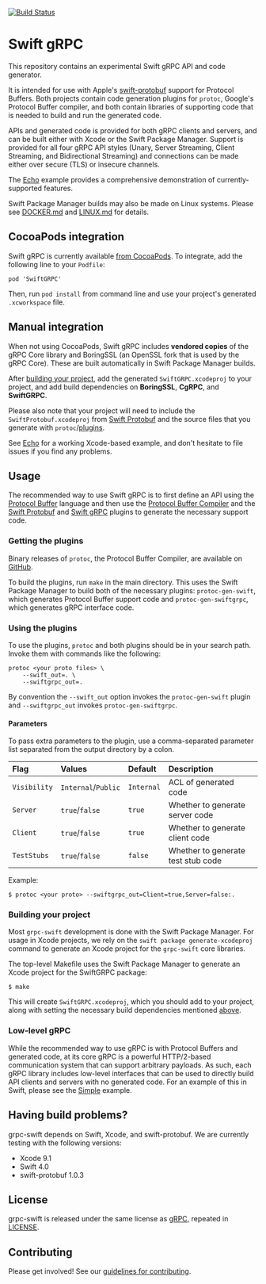[![Build Status](https://travis-ci.org/grpc/grpc-swift.svg?branch=master)](https://travis-ci.org/grpc/grpc-swift)

# Swift gRPC 

This repository contains an experimental Swift gRPC API
and code generator.

It is intended for use with Apple's 
[swift-protobuf](https://github.com/apple/swift-protobuf)
support for Protocol Buffers. Both projects contain
code generation plugins for `protoc`, Google's 
Protocol Buffer compiler, and both contain libraries
of supporting code that is needed to build and run
the generated code.

APIs and generated code is provided for both gRPC clients
and servers, and can be built either with Xcode or the Swift
Package Manager. Support is provided for all four gRPC
API styles (Unary, Server Streaming, Client Streaming, 
and Bidirectional Streaming) and connections can be made
either over secure (TLS) or insecure channels.

The [Echo](Examples/Echo) example provides a comprehensive
demonstration of currently-supported features.

Swift Package Manager builds may also be made on Linux 
systems. Please see [DOCKER.md](DOCKER.md) and 
[LINUX.md](LINUX.md) for details.

## CocoaPods integration

Swift gRPC is currently available [from CocoaPods](https://cocoapods.org/pods/SwiftGRPC).
To integrate, add the following line to your `Podfile`:

    pod 'SwiftGRPC'

Then, run `pod install` from command line and use your project's generated
`.xcworkspace` file.

## Manual integration

When not using CocoaPods, Swift gRPC includes **vendored copies** of the
gRPC Core library and BoringSSL (an OpenSSL fork that is used by
the gRPC Core). These are built automatically in Swift Package
Manager builds.

After [building your project](#building-your-project), add the generated
`SwiftGRPC.xcodeproj` to your project, and add build dependencies
on **BoringSSL**, **CgRPC**, and **SwiftGRPC**.

Please also note that your project will need to include the
`SwiftProtobuf.xcodeproj` from
[Swift Protobuf](https://github.com/apple/swift-protobuf) and
the source files that you generate with `protoc`/[plugins](#getting-the-plugins).

See [Echo](Examples/EchoXcode) for a working Xcode-based
example, and don't hesitate to file issues if you find any problems.

## Usage

The recommended way to use Swift gRPC is to first define an API using the
[Protocol Buffer](https://developers.google.com/protocol-buffers/)
language and then use the
[Protocol Buffer Compiler](https://github.com/google/protobuf)
and the [Swift Protobuf](https://github.com/apple/swift-protobuf)
and [Swift gRPC](https://github.com/grpc/grpc-swift) plugins to
generate the necessary support code.

### Getting the plugins

Binary releases of `protoc`, the Protocol Buffer Compiler, are
available on [GitHub](https://github.com/google/protobuf/releases).

To build the plugins, run `make` in the main directory.
This uses the Swift Package Manager to build both of the necessary
plugins: `protoc-gen-swift`, which generates Protocol Buffer support code
and `protoc-gen-swiftgrpc`, which generates gRPC interface code.

### Using the plugins

To use the plugins, `protoc` and both plugins should be in your
search path. Invoke them with commands like the following:

    protoc <your proto files> \
        --swift_out=. \
        --swiftgrpc_out=.

By convention the `--swift_out` option invokes the `protoc-gen-swift`
plugin and `--swiftgrpc_out` invokes `protoc-gen-swiftgrpc`.

#### Parameters
To pass extra parameters to the plugin, use a comma-separated parameter list 
separated from the output directory by a colon.

| Flag | Values | Default | Description |
|:-|:-|:-|:-|
| `Visibility` | `Internal`/`Public` | `Internal` | ACL of generated code |
| `Server` |  `true`/`false` | `true` | Whether to generate server code |
| `Client` |  `true`/`false` | `true` | Whether to generate client code |
| `TestStubs` |  `true`/`false` | `false` | Whether to generate test stub code |

Example:

    $ protoc <your proto> --swiftgrpc_out=Client=true,Server=false:.

### Building your project

Most `grpc-swift` development is done with the Swift Package Manager.
For usage in Xcode projects, we rely on the `swift package generate-xcodeproj`
command to generate an Xcode project for the `grpc-swift` core libraries.

The top-level Makefile uses the Swift Package Manager to
generate an Xcode project for the SwiftGRPC package:

    $ make

This will create `SwiftGRPC.xcodeproj`, which you should
add to your project, along with setting the necessary build dependencies
mentioned [above](#manual-integration).

### Low-level gRPC

While the recommended way to use gRPC is with Protocol Buffers
and generated code, at its core gRPC is a powerful HTTP/2-based
communication system that can support arbitrary payloads. As such,
each gRPC library includes low-level interfaces that can be used
to directly build API clients and servers with no generated code.
For an example of this in Swift, please see the
[Simple](Examples/SimpleXcode) example.

## Having build problems?

grpc-swift depends on Swift, Xcode, and swift-protobuf. We are currently
testing with the following versions:

- Xcode 9.1
- Swift 4.0
- swift-protobuf 1.0.3

## License

grpc-swift is released under the same license as 
[gRPC](https://github.com/grpc/grpc), repeated in
[LICENSE](LICENSE). 

## Contributing

Please get involved! See our [guidelines for contributing](CONTRIBUTING.md).
